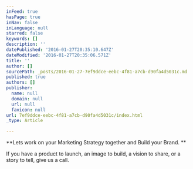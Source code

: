 ```yaml
---
inFeed: true
hasPage: true
inNav: false
inLanguage: null
starred: false
keywords: []
description: ''
datePublished: '2016-01-27T20:35:10.647Z'
dateModified: '2016-01-27T20:35:06.571Z'
title: ''
author: []
sourcePath: _posts/2016-01-27-7ef9ddce-eebc-4f81-a7cb-d90fa4d5031c.md
published: true
authors: []
publisher:
  name: null
  domain: null
  url: null
  favicon: null
url: 7ef9ddce-eebc-4f81-a7cb-d90fa4d5031c/index.html
_type: Article

---
```

**Lets work on your Marketing Strategy together and Build your Brand. **

If you have a product to launch, an image to build, a vision to share, or a story to tell, give us a call.